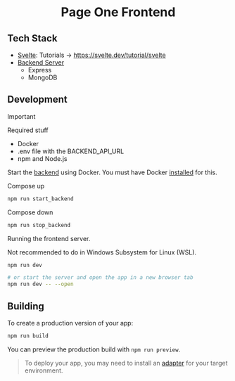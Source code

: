 <h1 align="center">Page One Frontend</h1> 

## Tech Stack

- [Svelte](https://svelte.dev/): Tutorials -> https://svelte.dev/tutorial/svelte
- [Backend Server](https://github.com/iragca/page-one)
    - Express
    - MongoDB

## Development


> [!IMPORTANT]
> Required stuff
> - Docker
> - .env file with the BACKEND_API_URL 
> - npm and Node.js


Start the [backend](https://github.com/iragca/page-one) using Docker. 
You must have Docker [installed](https://docs.docker.com/engine/install/) for this.

Compose up
```bash
npm run start_backend
```

Compose down
```bash
npm run stop_backend
```

Running the frontend server.

Not recommended to do in Windows Subsystem for Linux (WSL).

```bash
npm run dev

# or start the server and open the app in a new browser tab
npm run dev -- --open
```


## Building

To create a production version of your app:

```bash
npm run build
```

You can preview the production build with `npm run preview`.

> To deploy your app, you may need to install an [adapter](https://svelte.dev/docs/kit/adapters) for your target environment.
